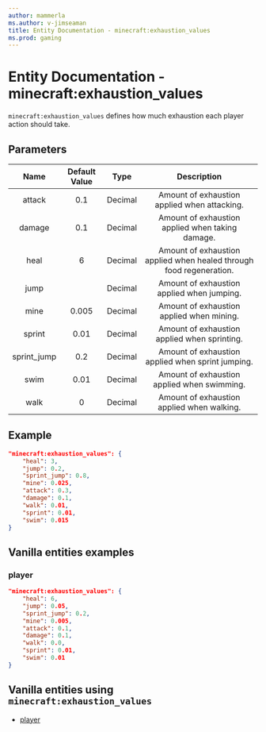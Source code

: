 ```yaml
---
author: mammerla
ms.author: v-jimseaman
title: Entity Documentation - minecraft:exhaustion_values
ms.prod: gaming
---
```


# Entity Documentation - minecraft:exhaustion_values

`minecraft:exhaustion_values` defines how much exhaustion each player action should take.

## Parameters

| Name| Default Value| Type| Description |
|:-----------:|:-----------:|:-----------:|:-----------:|
| attack|0.1| Decimal| Amount of exhaustion applied when attacking. |
| damage| 0.1| Decimal| Amount of exhaustion applied when taking damage. |
| heal| 6| Decimal| Amount of exhaustion applied when healed through food regeneration. |
| jump|| Decimal| Amount of exhaustion applied when jumping. |
| mine| 0.005| Decimal| Amount of exhaustion applied when mining. |
| sprint| 0.01| Decimal| Amount of exhaustion applied when sprinting. |
| sprint_jump| 0.2| Decimal| Amount of exhaustion applied when sprint jumping. |
| swim| 0.01| Decimal| Amount of exhaustion applied when swimming. |
| walk| 0| Decimal| Amount of exhaustion applied when walking. |

## Example

```json
"minecraft:exhaustion_values": {
    "heal": 3,
    "jump": 0.2,
    "sprint_jump": 0.8,
    "mine": 0.025,
    "attack": 0.3,
    "damage": 0.1,
    "walk": 0.01,
    "sprint": 0.01,
    "swim": 0.015
}
```

## Vanilla entities examples

### player

```json
"minecraft:exhaustion_values": {
    "heal": 6,
    "jump": 0.05,
    "sprint_jump": 0.2,
    "mine": 0.005,
    "attack": 0.1,
    "damage": 0.1,
    "walk": 0.0,
    "sprint": 0.01,
    "swim": 0.01
}
```

## Vanilla entities using `minecraft:exhaustion_values`

- [player](../../../../Source/VanillaBehaviorPack_Snippets/entities/player.md)